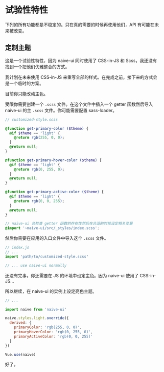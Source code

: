 <!--anchor:on-->
# 试验性特性
<n-alert type="warning" title="注意">
  下列的所有功能都是<n-text strong>不稳定</n-text>的。只在真的需要的时候再使用他们，API 有可能在未来被改变。
</n-alert>

## 定制主题
这是一个试验性特性，因为 naive-ui 同时使用了 CSS-in-JS 和 Scss，我还没有找到一个把他们优雅整合的方式。

我计划在未来使用 CSS-in-JS 来重写全部的样式。在完成之前，接下来的方式会是一个临时的方案。

目前你只能改动主色。

受限你需要创建一个 `.scss` 文件。在这个文件中插入一个 getter 函数然后导入 naive-ui 的主 `.scss` 文件。你可能需要配置 sass-loader。

```scss
// customized-style.scss

@function get-primary-color ($theme) {
  @if $theme == 'light' {
    @return rgb(255, 0, 0);
  }
  @return null;
}

@function get-primary-hover-color ($theme) {
  @if $theme == 'light' {
    @return rgb(0, 255, 0);
  }
  @return null;
}

@function get-primary-active-color ($theme) {
  @if $theme == 'light' {
    @return rgb(0, 0, 255);
  }
  @return null;
}

// naive-ui 会检查 getter 函数的存在性然后在合适的时候设定相关变量
@import '~naive-ui/src/_styles/index.scss';
```

然后你需要在应用的入口文件中导入这个 `.scss` 文件。

```js
// index.js
// ...
import 'path/to/customized-style.scss'

// ... use naive-ui normally
```

还没有完事，你还需要在 JS 的环境中设定主色。因为 naive-ui 使用了 CSS-in-JS...


所以继续，在 naive-ui 的实例上设定亮色主题。

```js
// ...

import naive from 'naive-ui'

naive.styles.light.override({
  derived: {
    primaryColor: 'rgb(255, 0, 0)',
    primaryHoverColor: 'rgb(0, 255, 0)',
    primaryActiveColor: 'rgb(0, 0, 255)'
  }
})

Vue.use(naive)
```

好了。